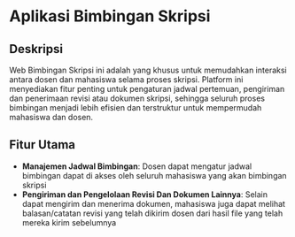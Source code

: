 # Aplikasi Bimbingan Skripsi 

## Deskripsi
Web Bimbingan Skripsi ini adalah yang khusus untuk memudahkan interaksi antara dosen dan mahasiswa selama proses skripsi. Platform ini menyediakan fitur penting untuk pengaturan jadwal pertemuan, pengiriman dan penerimaan revisi atau dokumen skripsi, sehingga seluruh proses bimbingan menjadi lebih efisien dan terstruktur untuk mempermudah mahasiswa dan dosen.

## Fitur Utama
- **Manajemen Jadwal Bimbingan**: Dosen dapat mengatur jadwal bimbingan dapat di akses oleh seluruh mahasiswa yang akan bimbingan skripsi
- **Pengiriman dan Pengelolaan Revisi Dan Dokumen Lainnya**: Selain dapat mengirim dan menerima dokumen, mahasiswa juga dapat melihat balasan/catatan revisi yang telah dikirim dosen dari hasil file yang telah mereka kirim sebelumnya
